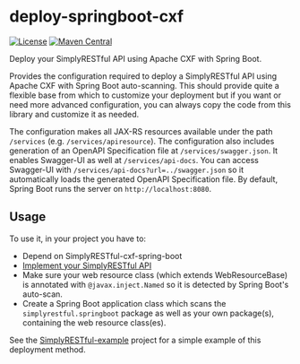 # deploy-springboot-cxf
[![License](https://img.shields.io/badge/License-Apache%202.0-blue.svg?style=plastic)](https://opensource.org/licenses/Apache-2.0)
[![Maven Central](https://maven-badges.herokuapp.com/maven-central/com.github.arucard21.simplyrestful/deploy-springboot-cxf/badge.svg?style=plastic)](https://maven-badges.herokuapp.com/maven-central/com.github.arucard21.simplyrestful/deploy-springboot-cxf)

Deploy your SimplyRESTful API using Apache CXF with Spring Boot.

Provides the configuration required to deploy a SimplyRESTful API using Apache CXF with Spring Boot auto-scanning. This should provide quite a flexible base from which to customize your deployment but if you want or need more advanced configuration, you can always copy the code from this library and customize it as needed.

The configuration makes all JAX-RS resources available under the path `/services` (e.g. `/services/apiresource`). The configuration also includes generation of an OpenAPI Specification file at `/services/swagger.json`. It enables Swagger-UI as well at `/services/api-docs`. You can access Swagger-UI with `/services/api-docs?url=../swagger.json` so it automatically loads the generated OpenAPI Specification file. By default, Spring Boot runs the server on `http://localhost:8080`.

## Usage
To use it, in your project you have to:
* Depend on SimplyRESTful-cxf-spring-boot
* [Implement your SimplyRESTful API](/SimplyRESTful#usage)
* Make sure your web resource class (which extends WebResourceBase) is annotated with `@javax.inject.Named` so it is detected by Spring Boot's auto-scan.
* Create a Spring Boot application class which scans the `simplyrestful.springboot` package as well as your own package(s), containing the web resource class(es).

See the [SimplyRESTful-example](/examples/springboot-cxf) project for a simple example of this deployment method.
